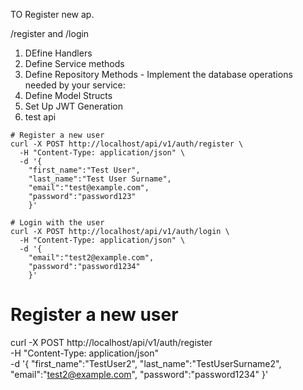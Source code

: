 TO Register new ap.

/register and /login
1. DEfine Handlers
2. Define Service methods
3. Define Repository Methods - Implement the database operations needed by your service:
4. Define Model Structs
5. Set Up JWT Generation
6. test api

```
# Register a new user
curl -X POST http://localhost/api/v1/auth/register \
  -H "Content-Type: application/json" \
  -d '{
    "first_name":"Test User",
    "last_name":"Test User Surname", 
    "email":"test@example.com",
    "password":"password123"
    }'

# Login with the user
curl -X POST http://localhost/api/v1/auth/login \
  -H "Content-Type: application/json" \
  -d '{
    "email":"test2@example.com",
    "password":"password1234"
    }'
```

# Register a new user
curl -X POST http://localhost/api/v1/auth/register \
  -H "Content-Type: application/json" \
  -d '{
    "first_name":"TestUser2",
    "last_name":"TestUserSurname2", 
    "email":"test2@example.com",
    "password":"password1234"
    }'